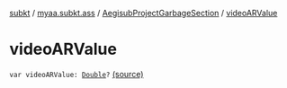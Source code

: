 [subkt](../../index.md) / [myaa.subkt.ass](../index.md) / [AegisubProjectGarbageSection](index.md) / [videoARValue](./video-a-r-value.md)

# videoARValue

`var videoARValue: `[`Double`](https://kotlinlang.org/api/latest/jvm/stdlib/kotlin/-double/index.html)`?` [(source)](https://github.com/Myaamori/SubKt/blob/0.1.8/src/main/kotlin/myaa/subkt/ass/parser.kt#L756)
